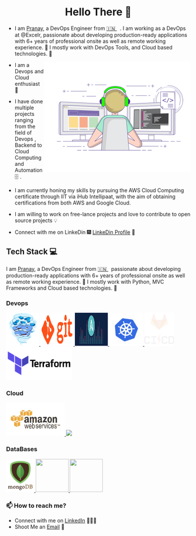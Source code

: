 <h1 align="center"> Hello There 👋 </h1>


* I am [Pranay](https://github.com/Pranayinfo), a DevOps Engineer from [🇮🇳 ](https://en.wikipedia.org/wiki/India)&nbsp;	 . I am working as a DevOps at @Excelr, passionate about developing production-ready applications with 6+ years of professional onsite as well as remote working experience. 🎯
I mostly work with DevOps Tools, and Cloud based technologies. 🚀

<img align="right" alt="Coding" width="400" src="https://raw.githubusercontent.com/devSouvik/devSouvik/master/gif3.gif">

* I am a Devops and Cloud enthusiast :toolbox:

* I have done multiple projects ranging from the field of Devops , Backend to Cloud Computing and Automation :file_cabinet: .

* I am currently honing my skills by pursuing the AWS Cloud Computing certificate through IIT via iHub Intellipaat, with the aim of obtaining certifications from both AWS and Google Cloud.

* I am willing to work on free-lance projects and love to  contribute to open source projects :bulb:

* Connect with me on LinkeDin :fireworks: [LinkeDin Profile](https://www.linkedin.com/in/pranay-paunikar/) :sparkler:


## Tech Stack :computer:
I am [Pranay](https://github.com/Pranayinfo), a DevOps Engineer from [🇮🇳 ](https://en.wikipedia.org/wiki/India)&nbsp; passionate about developing production-ready applications with 6+ years of professional onsite as well as remote working experience. 🎯
I mostly work with Python, MVC Frameworks and Cloud based technologies. 🚀

### Devops

<p float="left">
  <a href="https://www.docker.com/" target="_blank" >
    <img src="https://raw.githubusercontent.com/DiptoChakrabarty/DiptoChakrabarty/master/assets/docker.gif"  height="90" width="90" />
  </a>

  <a href="https://git-scm.com/" target="_blank" >
    <img src="https://raw.githubusercontent.com/DiptoChakrabarty/DiptoChakrabarty/master/assets/git.gif"  height="90" width="90" />
  </a>

  <a href="https://www.ansible.com/" target="_blank" >
    <img src="https://raw.githubusercontent.com/DiptoChakrabarty/DiptoChakrabarty/master/assets/ansible.gif"  height="90" width="90"/>
  </a>

  <a href="https://kubernetes.io/" target="_blank" >
    <img src="https://raw.githubusercontent.com/DiptoChakrabarty/DiptoChakrabarty/master/assets/kubernetes.gif"  height="90" />
  </a>

  <a href="https://www.jenkins.io/" target="_blank" >
    <img src="https://raw.githubusercontent.com/DiptoChakrabarty/DiptoChakrabarty/master/assets/cicd.gif"  height="90" />
  </a>

  <a href="https://www.terraform.io/" target="_blank" >
    <img src="https://raw.githubusercontent.com/DiptoChakrabarty/DiptoChakrabarty/master/assets/terraform.gif"  height="90" />
  </a>
</p>

### Cloud

<p float="left">
  <a href="https://aws.amazon.com/" target="_blank" >
    <img src="https://raw.githubusercontent.com/DiptoChakrabarty/DiptoChakrabarty/master/assets/aws.gif"  height="90" />
  </a>
   <a href="https://cloud.google.com/" target="_blank" >
    <img src="https://cdn.dribbble.com/users/57858/screenshots/2292590/media/2d9264bfef36c16f3e72391d5229f4a1.gif"  height="90" />
  </a>
</p>

### DataBases

<p float="left">
  <a href="https://www.mongodb.com/" target="_blank" >
    <img src="https://raw.githubusercontent.com/DiptoChakrabarty/DiptoChakrabarty/master/assets/mongo.gif"  height="90" />
  </a>
  <a href="https://www.postgresql.org/" target="_blank" >
    <img src="https://miro.medium.com/v2/resize:fit:500/format:webp/1*rAj9qt_OnWXCAlbJyUrhlw.gif"  height="90" width="90"/>
  </a>
  <a href="https://redis.io/" target="_blank" >
    <img src="https://plugins.club/wp-content/uploads/2023/05/output-onlinegiftools.gif"  height="90" width="90"/>
  </a>
</p>

### 📫 How to reach me?
 - Connect with me on [LinkedIn](https://www.linkedin.com/in/pranay-paunikar/) 👨🏻‍💻
 - Shoot Me an [Email](mailto:pranaypaunikar48@gmail.com) 💌
